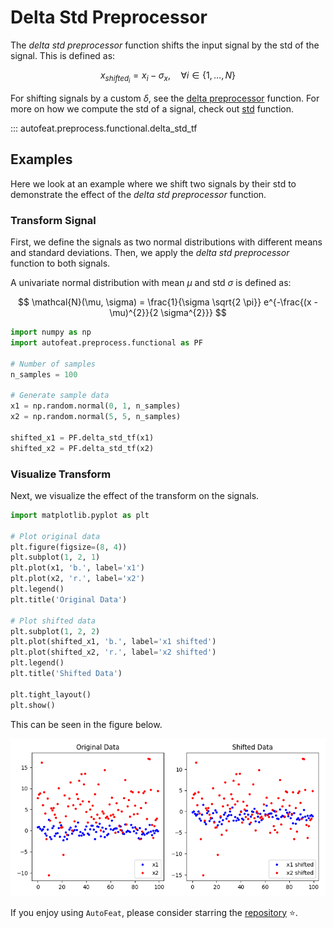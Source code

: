 # Delta Std Preprocessor

The *delta std preprocessor* function shifts the input signal by the std of the signal. This is defined as:

$$
x_{shifted_{i}} = x_{i} - \sigma_{x}, \quad \forall i \in \{1, \dots, N\}
$$

For shifting signals by a custom $\delta$, see the [delta preprocessor](../functional/delta_preprocessor_fn.md) function. For more on how we compute the std of a signal, check out [std](../../functional/std.md) function.

::: autofeat.preprocess.functional.delta_std_tf

## Examples

Here we look at an example where we shift two signals by their std to demonstrate the effect of the *delta std preprocessor* function.

### Transform Signal

First, we define the signals as two normal distributions with different means and standard deviations. Then, we apply the *delta std preprocessor* function to both signals.

A univariate normal distribution with mean $\mu$ and std $\sigma$ is defined as:

$$
\mathcal{N}(\mu, \sigma) = \frac{1}{\sigma \sqrt{2 \pi}} e^{-\frac{(x - \mu)^{2}}{2 \sigma^{2}}}
$$


```python
import numpy as np
import autofeat.preprocess.functional as PF

# Number of samples
n_samples = 100

# Generate sample data
x1 = np.random.normal(0, 1, n_samples)
x2 = np.random.normal(5, 5, n_samples)

shifted_x1 = PF.delta_std_tf(x1)
shifted_x2 = PF.delta_std_tf(x2)
```

### Visualize Transform

Next, we visualize the effect of the transform on the signals.

```python
import matplotlib.pyplot as plt

# Plot original data
plt.figure(figsize=(8, 4))
plt.subplot(1, 2, 1)
plt.plot(x1, 'b.', label='x1')
plt.plot(x2, 'r.', label='x2')
plt.legend()
plt.title('Original Data')

# Plot shifted data
plt.subplot(1, 2, 2)
plt.plot(shifted_x1, 'b.', label='x1 shifted')
plt.plot(shifted_x2, 'r.', label='x2 shifted')
plt.legend()
plt.title('Shifted Data')

plt.tight_layout()
plt.show()
```

This can be seen in the figure below.

![DeltaStd](../../../assets/delta_std_f_visualize.png)


If you enjoy using `AutoFeat`, please consider starring the [repository](https://github.com/autonlab/AutoFeat) ⭐️.